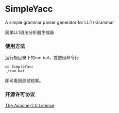 # SimpleYacc
A simple grammar parser generator for LL(1) Grammar

简单LL1语法分析器生成器

### 使用方法

运行根目录下的run.bat，或使用命令行

```batch
cd SimpleYacc
./run.bat
```
即可看到测试结果。

### 开源许可协议
<a href="https://github.com/lonelyenvoy/SimpleYacc/blob/master/LICENSE" target="_blank">The Apache-2.0 License</a>
